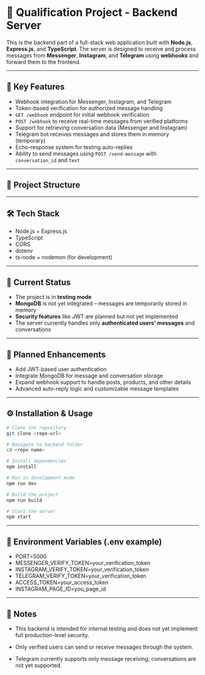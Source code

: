# 📡 Qualification Project - Backend Server

This is the backend part of a full-stack web application built with **Node.js**, **Express.js**, and **TypeScript**. The server is designed to receive and process messages from **Messenger**, **Instagram**, and **Telegram** using **webhooks** and forward them to the frontend.

---

## 🚀 Key Features

- Webhook integration for Messenger, Instagram, and Telegram
- Token-based verification for authorized message handling
- `GET /webhook` endpoint for initial webhook verification
- `POST /webhook` to receive real-time messages from verified platforms
- Support for retrieving conversation data (Messenger and Instagram)
- Telegram bot receives messages and stores them in memory (temporary)
- Echo-response system for testing auto-replies
- Ability to send messages using `POST /send-message` with `conversation_id` and `text`

---

## 📁 Project Structure


---

## 🛠️ Tech Stack

- Node.js + Express.js
- TypeScript
- CORS
- dotenv
- ts-node + nodemon (for development)

---

## 🧪 Current Status

- The project is in **testing mode**
- **MongoDB** is not yet integrated – messages are temporarily stored in memory
- **Security features** like JWT are planned but not yet implemented
- The server currently handles only **authenticated users’ messages** and conversations

---

## 🔐 Planned Enhancements

- Add JWT-based user authentication
- Integrate MongoDB for message and conversation storage
- Expand webhook support to handle posts, products, and other details
- Advanced auto-reply logic and customizable message templates

---

## ⚙️ Installation & Usage

```bash
# Clone the repository
git clone <repo-url>

# Navigate to backend folder
cd <repo name>

# Install dependencies
npm install

# Run in development mode
npm run dev

# Build the project
npm run build

# Start the server
npm start


```

--- 

## 📄 Environment Variables (.env example)

- PORT=5000
- MESSENGER_VERIFY_TOKEN=your_verification_token
- INSTAGRAM_VERIFY_TOKEN=your_verification_token
- TELEGRAM_VERIFY_TOKEN=your_verification_token
- ACCESS_TOKEN=your_access_token
- INSTAGRAM_PAGE_ID=you_page_id

--- 

## 📌 Notes

- This backend is intended for internal testing and does not yet implement full production-level security.

- Only verified users can send or receive messages through the system.

- Telegram currently supports only message receiving; conversations are not yet supported.

